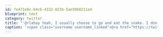 ```yaml
---
id: fe471e8c-64c6-4332-823b-5ae50b0211a4
blueprint: text
category: twitter
title: "'@rlahay Yeah, I usually choose to go and eat the snake. I don't give a shit. I don't care."
caption: '<span class="username username_linked">@<a href="https://twitter.com/rlahay" title="Ryan Lahay">rlahay</a></span> Yeah, I usually choose to go and eat the snake. I don''t give a shit. I don''t care.'
---
```

